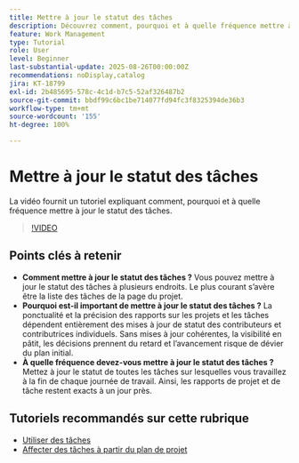 ```yaml
---
title: Mettre à jour le statut des tâches
description: Découvrez comment, pourquoi et à quelle fréquence mettre à jour le statut des tâches.
feature: Work Management
type: Tutorial
role: User
level: Beginner
last-substantial-update: 2025-08-26T00:00:00Z
recommendations: noDisplay,catalog
jira: KT-18799
exl-id: 2b485695-578c-4c1d-b7c5-52af326487b2
source-git-commit: bbdf99c6bc1be714077fd94fc3f8325394de36b3
workflow-type: tm+mt
source-wordcount: '155'
ht-degree: 100%

---
```


# Mettre à jour le statut des tâches

La vidéo fournit un tutoriel expliquant comment, pourquoi et à quelle fréquence mettre à jour le statut des tâches.

>[!VIDEO](https://video.tv.adobe.com/v/3471169/?quality=12&learn=on&enablevpops=1&captions=fre_fr)

## Points clés à retenir

* **Comment mettre à jour le statut des tâches ?** Vous pouvez mettre à jour le statut des tâches à plusieurs endroits. Le plus courant s’avère être la liste des tâches de la page du projet.
* **Pourquoi est-il important de mettre à jour le statut des tâches ?** La ponctualité et la précision des rapports sur les projets et les tâches dépendent entièrement des mises à jour de statut des contributeurs et contributrices individuels. Sans mises à jour cohérentes, la visibilité en pâtit, les décisions prennent du retard et l’avancement risque de dévier du plan initial.
* **À quelle fréquence devez-vous mettre à jour le statut des tâches ?** Mettez à jour le statut de toutes les tâches sur lesquelles vous travaillez à la fin de chaque journée de travail. Ainsi, les rapports de projet et de tâche restent exacts à un jour près.


## Tutoriels recommandés sur cette rubrique

* [Utiliser des tâches](/help/manage-work/tasks/work-with-tasks.md)
* [Affecter des tâches à partir du plan de projet](/help/manage-work/tasks/assign-tasks-from-the-project-plan.md)
